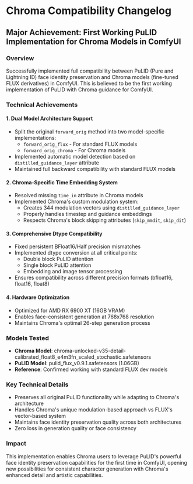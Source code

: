 # Chroma Compatibility Changelog

## Major Achievement: First Working PuLID Implementation for Chroma Models in ComfyUI

### Overview
Successfully implemented full compatibility between PuLID (Pure and Lightning ID) face identity preservation and Chroma models (fine-tuned FLUX derivatives) in ComfyUI. This is believed to be the first working implementation of PuLID with Chroma guidance for ComfyUI.

### Technical Achievements

#### 1. **Dual Model Architecture Support**
- Split the original `forward_orig` method into two model-specific implementations:
  - `forward_orig_flux` - For standard FLUX models
  - `forward_orig_chroma` - For Chroma models
- Implemented automatic model detection based on `distilled_guidance_layer` attribute
- Maintained full backward compatibility with standard FLUX models

#### 2. **Chroma-Specific Time Embedding System**
- Resolved missing `time_in` attribute in Chroma models
- Implemented Chroma's custom modulation system:
  - Creates 344 modulation vectors using `distilled_guidance_layer`
  - Properly handles timestep and guidance embeddings
  - Respects Chroma's block skipping attributes (`skip_mmdit`, `skip_dit`)

#### 3. **Comprehensive Dtype Compatibility**
- Fixed persistent BFloat16/Half precision mismatches
- Implemented dtype conversion at all critical points:
  - Double block PuLID attention
  - Single block PuLID attention
  - Embedding and image tensor processing
- Ensures compatibility across different precision formats (bfloat16, float16, float8)

#### 4. **Hardware Optimization**
- Optimized for AMD RX 6900 XT (16GB VRAM)
- Enables face-consistent generation at 768x768 resolution
- Maintains Chroma's optimal 26-step generation process

### Models Tested
- **Chroma Model**: chroma-unlocked-v35-detail-calibrated_float8_e4m3fn_scaled_stochastic.safetensors
- **PuLID Model**: pulid_flux_v0.9.1.safetensors (1.06GB)
- **Reference**: Confirmed working with standard FLUX dev models

### Key Technical Details
- Preserves all original PuLID functionality while adapting to Chroma's architecture
- Handles Chroma's unique modulation-based approach vs FLUX's vector-based system
- Maintains face identity preservation quality across both architectures
- Zero loss in generation quality or face consistency

### Impact
This implementation enables Chroma users to leverage PuLID's powerful face identity preservation capabilities for the first time in ComfyUI, opening new possibilities for consistent character generation with Chroma's enhanced detail and artistic capabilities.